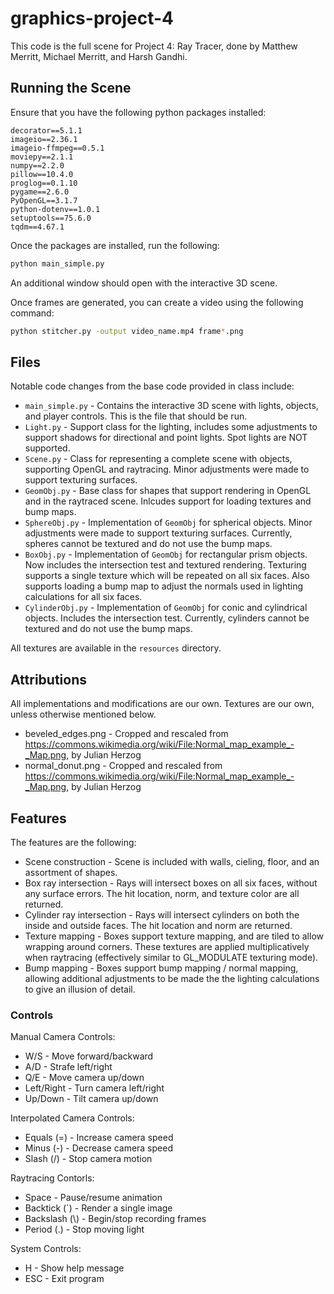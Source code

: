 # graphics-project-4

This code is the full scene for Project 4: Ray Tracer, done by Matthew Merritt, Michael Merritt, and Harsh Gandhi. 

## Running the Scene

Ensure that you have the following python packages installed:

```
decorator==5.1.1
imageio==2.36.1
imageio-ffmpeg==0.5.1
moviepy==2.1.1
numpy==2.2.0
pillow==10.4.0
proglog==0.1.10
pygame==2.6.0
PyOpenGL==3.1.7
python-dotenv==1.0.1
setuptools==75.6.0
tqdm==4.67.1
```

Once the packages are installed, run the following:

```bash
python main_simple.py
```

An additional window should open with the interactive 3D scene.

Once frames are generated, you can create a video using the following command:

```bash
python stitcher.py -output video_name.mp4 frame*.png
```

## Files

Notable code changes from the base code provided in class include:

- `main_simple.py` - Contains the interactive 3D scene with lights, objects, and player controls. This is the file that should be run.
- `Light.py` - Support class for the lighting, includes some adjustments to support shadows for directional and point lights. Spot lights are NOT supported.
- `Scene.py` - Class for representing a complete scene with objects, supporting OpenGL and raytracing. Minor adjustments were made to support texturing surfaces.
- `GeomObj.py` - Base class for shapes that support rendering in OpenGL and in the raytraced scene. Inlcudes support for loading textures and bump maps.
- `SphereObj.py` - Implementation of `GeomObj` for spherical objects. Minor adjustments were made to support texturing surfaces. Currently, spheres cannot be textured and do not use the bump maps.
- `BoxObj.py` - Implementation of `GeomObj` for rectangular prism objects. Now includes the intersection test and textured rendering. Texturing supports a single texture which will be repeated on all six faces. Also supports loading a bump map to adjust the normals used in lighting calculations for all six faces.
- `CylinderObj.py` - Implementation of `GeomObj` for conic and cylindrical objects. Includes the intersection test. Currently, cylinders cannot be textured and do not use the bump maps.

All textures are available in the `resources` directory.

## Attributions

All implementations and modifications are our own. Textures are our own, unless otherwise mentioned below.

- beveled_edges.png - Cropped and rescaled from https://commons.wikimedia.org/wiki/File:Normal_map_example_-_Map.png, by Julian Herzog
- normal_donut.png - Cropped and rescaled from https://commons.wikimedia.org/wiki/File:Normal_map_example_-_Map.png, by Julian Herzog

## Features

The features are the following:

- Scene construction - Scene is included with walls, cieling, floor, and an assortment of shapes.
- Box ray intersection - Rays will intersect boxes on all six faces, without any surface errors. The hit location, norm, and texture color are all returned.
- Cylinder ray intersection - Rays will intersect cylinders on both the inside and outside faces. The hit location and norm are returned.
- Texture mapping - Boxes support texture mapping, and are tiled to allow wrapping around corners. These textures are applied multiplicatively when raytracing (effectively similar to GL_MODULATE texturing mode).
- Bump mapping - Boxes support bump mapping / normal mapping, allowing additional adjustments to be made the the lighting calculations to give an illusion of detail.

### Controls

Manual Camera Controls:
- W/S               - Move forward/backward
- A/D               - Strafe left/right
- Q/E               - Move camera up/down
- Left/Right        - Turn camera left/right
- Up/Down           - Tilt camera up/down

Interpolated Camera Controls:
- Equals (=)        - Increase camera speed
- Minus (-)         - Decrease camera speed
- Slash (/)         - Stop camera motion

Raytracing Contorls:
- Space             - Pause/resume animation
- Backtick (`)      - Render a single image
- Backslash (\\)    - Begin/stop recording frames
- Period (.)        - Stop moving light

System Controls:
- H                 - Show help message
- ESC               - Exit program